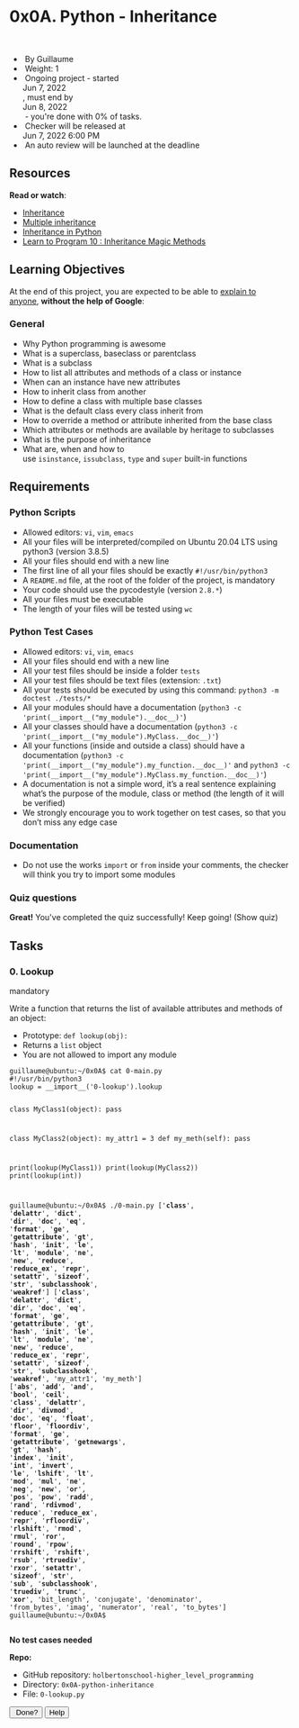 <h1 class="gap">0x0A. Python - Inheritance</h1>
<div data-react-class="tags/Tags" data-react-props="{&quot;tags&quot;:[]}" data-react-cache-id="tags/Tags-0">&nbsp;</div>
<ul id="project-metadata" class="list-group metadata">
<li class="list-group-item">&nbsp;By Guillaume</li>
<li class="list-group-item">&nbsp;Weight: 1</li>
<li class="list-group-item">&nbsp;Ongoing project - started&nbsp;
<div class="d-inline-block" data-react-class="common/DateTime" data-react-props="{&quot;showDate&quot;:true,&quot;showTime&quot;:false,&quot;value&quot;:&quot;2022-06-07T00:00:00.000-05:00&quot;}" data-react-cache-id="common/DateTime-0"><span title="" data-container="body" data-html="false" data-placement="auto top" data-toggle="tooltip" data-original-title="2022-06-07 00:00 (GMT-05:00)"><span class="datetime">Jun 7, 2022</span></span></div>
, must end by&nbsp;
<div class="d-inline-block" data-react-class="common/DateTime" data-react-props="{&quot;showDate&quot;:true,&quot;showTime&quot;:false,&quot;value&quot;:&quot;2022-06-08T00:00:00.000-05:00&quot;}" data-react-cache-id="common/DateTime-0"><span title="" data-container="body" data-html="false" data-placement="auto top" data-toggle="tooltip" data-original-title="2022-06-08 00:00 (GMT-05:00)"><span class="datetime">Jun 8, 2022</span></span></div>
&nbsp;- you're done with&nbsp;<span id="student_task_done_percentage">0</span>% of tasks.</li>
<li class="list-group-item">&nbsp;Checker will be released at&nbsp;
<div class="d-inline-block" data-react-class="common/DateTime" data-react-props="{&quot;showDate&quot;:true,&quot;showTime&quot;:true,&quot;value&quot;:&quot;2022-06-07T18:00:00.000-05:00&quot;}" data-react-cache-id="common/DateTime-0"><span title="" data-container="body" data-html="false" data-placement="auto top" data-toggle="tooltip" data-original-title="2022-06-07 18:00 (GMT-05:00)"><span class="datetime">Jun 7, 2022 6:00 PM</span></span></div>
</li>
<li class="list-group-item">&nbsp;An auto review will be launched at the deadline</li>
</ul>
<div id="project-description" class="panel panel-default">
<div class="panel-body">
<h2>Resources</h2>
<p><strong>Read or watch</strong>:</p>
<ul>
<li><a title="Inheritance" href="https://intranet.hbtn.io/rltoken/99aGWGmLu8zsaiiJg7HCYQ" target="_blank">Inheritance</a></li>
<li><a title="Multiple inheritance" href="https://intranet.hbtn.io/rltoken/ozYK1JSbEU4U6BqTggCjSA" target="_blank">Multiple inheritance</a></li>
<li><a title="Inheritance in Python" href="https://intranet.hbtn.io/rltoken/iq146hXJLxru-ycAeUOCHQ" target="_blank">Inheritance in Python</a></li>
<li><a title="Learn to Program 10 : Inheritance Magic Methods" href="https://intranet.hbtn.io/rltoken/F8LUzmvPI4yur1Z37ZM1fQ" target="_blank">Learn to Program 10 : Inheritance Magic Methods</a></li>
</ul>
<h2>Learning Objectives</h2>
<p>At the end of this project, you are expected to be able to&nbsp;<a title="explain to anyone" href="https://intranet.hbtn.io/rltoken/3SOprDVZKpDNFQeEMQIyAQ" target="_blank">explain to anyone</a>,&nbsp;<strong>without the help of Google</strong>:</p>
<h3>General</h3>
<ul>
<li>Why Python programming is awesome</li>
<li>What is a superclass, baseclass or parentclass</li>
<li>What is a subclass</li>
<li>How to list all attributes and methods of a class or instance</li>
<li>When can an instance have new attributes</li>
<li>How to inherit class from another</li>
<li>How to define a class with multiple base classes</li>
<li>What is the default class every class inherit from</li>
<li>How to override a method or attribute inherited from the base class</li>
<li>Which attributes or methods are available by heritage to subclasses</li>
<li>What is the purpose of inheritance</li>
<li>What are, when and how to use&nbsp;<code>isinstance</code>,&nbsp;<code>issubclass</code>,&nbsp;<code>type</code>&nbsp;and&nbsp;<code>super</code>&nbsp;built-in functions</li>
</ul>
<h2>Requirements</h2>
<h3>Python Scripts</h3>
<ul>
<li>Allowed editors:&nbsp;<code>vi</code>,&nbsp;<code>vim</code>,&nbsp;<code>emacs</code></li>
<li>All your files will be interpreted/compiled on Ubuntu 20.04 LTS using python3 (version 3.8.5)</li>
<li>All your files should end with a new line</li>
<li>The first line of all your files should be exactly&nbsp;<code>#!/usr/bin/python3</code></li>
<li>A&nbsp;<code>README.md</code>&nbsp;file, at the root of the folder of the project, is mandatory</li>
<li>Your code should use the pycodestyle (version&nbsp;<code>2.8.*</code>)</li>
<li>All your files must be executable</li>
<li>The length of your files will be tested using&nbsp;<code>wc</code></li>
</ul>
<h3>Python Test Cases</h3>
<ul>
<li>Allowed editors:&nbsp;<code>vi</code>,&nbsp;<code>vim</code>,&nbsp;<code>emacs</code></li>
<li>All your files should end with a new line</li>
<li>All your test files should be inside a folder&nbsp;<code>tests</code></li>
<li>All your test files should be text files (extension:&nbsp;<code>.txt</code>)</li>
<li>All your tests should be executed by using this command:&nbsp;<code>python3 -m doctest ./tests/*</code></li>
<li>All your modules should have a documentation (<code>python3 -c 'print(__import__("my_module").__doc__)'</code>)</li>
<li>All your classes should have a documentation (<code>python3 -c 'print(__import__("my_module").MyClass.__doc__)'</code>)</li>
<li>All your functions (inside and outside a class) should have a documentation (<code>python3 -c 'print(__import__("my_module").my_function.__doc__)'</code>&nbsp;and&nbsp;<code>python3 -c 'print(__import__("my_module").MyClass.my_function.__doc__)'</code>)</li>
<li>A documentation is not a simple word, it&rsquo;s a real sentence explaining what&rsquo;s the purpose of the module, class or method (the length of it will be verified)</li>
<li>We strongly encourage you to work together on test cases, so that you don&rsquo;t miss any edge case</li>
</ul>
<h3>Documentation</h3>
<ul>
<li>Do not use the works&nbsp;<code>import</code>&nbsp;or&nbsp;<code>from</code>&nbsp;inside your comments, the checker will think you try to import some modules</li>
</ul>
</div>
</div>
<div id="project-quiz-questions-title" class="panel panel-default">
<div class="panel-heading">
<h3 class="panel-title">Quiz questions</h3>
</div>
<div class="panel-body">
<div class="alert alert-info"><strong>Great!</strong>&nbsp;You've completed the quiz successfully! Keep going!&nbsp;<span id="quiz_questions_collapse_toggle">(Show quiz)</span></div>
</div>
</div>
<h2 class="gap">Tasks</h2>
<div id="task-num-0" data-role="task1292" data-position="1">
<div id="task-1292" class="panel panel-default task-card "><span id="user_id" data-id="4765"></span>
<div class="panel-heading panel-heading-actions">
<h3 class="panel-title">0. Lookup</h3>
<div><span class="label label-info">mandatory</span></div>
</div>
<div class="panel-body"><span id="user_id" data-id="4765"></span>
<p>Write a function that returns the list of available attributes and methods of an object:</p>
<ul>
<li>Prototype:&nbsp;<code>def lookup(obj):</code></li>
<li>Returns a&nbsp;<code>list</code>&nbsp;object</li>
<li>You are not allowed to import any module</li>
</ul>
<pre><code>guillaume@ubuntu:~/0x0A$ cat 0-main.py
#!/usr/bin/python3
lookup = __import__('0-lookup').lookup

class MyClass1(object):
    pass

class MyClass2(object):
    my_attr1 = 3
    def my_meth(self):
        pass

print(lookup(MyClass1))
print(lookup(MyClass2))
print(lookup(int))

guillaume@ubuntu:~/0x0A$ ./0-main.py
['__class__', '__delattr__', '__dict__', '__dir__', '__doc__', '__eq__', '__format__', '__ge__', '__getattribute__', '__gt__', '__hash__', '__init__', '__le__', '__lt__', '__module__', '__ne__', '__new__', '__reduce__', '__reduce_ex__', '__repr__', '__setattr__', '__sizeof__', '__str__', '__subclasshook__', '__weakref__']
['__class__', '__delattr__', '__dict__', '__dir__', '__doc__', '__eq__', '__format__', '__ge__', '__getattribute__', '__gt__', '__hash__', '__init__', '__le__', '__lt__', '__module__', '__ne__', '__new__', '__reduce__', '__reduce_ex__', '__repr__', '__setattr__', '__sizeof__', '__str__', '__subclasshook__', '__weakref__', 'my_attr1', 'my_meth']
['__abs__', '__add__', '__and__', '__bool__', '__ceil__', '__class__', '__delattr__', '__dir__', '__divmod__', '__doc__', '__eq__', '__float__', '__floor__', '__floordiv__', '__format__', '__ge__', '__getattribute__', '__getnewargs__', '__gt__', '__hash__', '__index__', '__init__', '__int__', '__invert__', '__le__', '__lshift__', '__lt__', '__mod__', '__mul__', '__ne__', '__neg__', '__new__', '__or__', '__pos__', '__pow__', '__radd__', '__rand__', '__rdivmod__', '__reduce__', '__reduce_ex__', '__repr__', '__rfloordiv__', '__rlshift__', '__rmod__', '__rmul__', '__ror__', '__round__', '__rpow__', '__rrshift__', '__rshift__', '__rsub__', '__rtruediv__', '__rxor__', '__setattr__', '__sizeof__', '__str__', '__sub__', '__subclasshook__', '__truediv__', '__trunc__', '__xor__', 'bit_length', 'conjugate', 'denominator', 'from_bytes', 'imag', 'numerator', 'real', 'to_bytes']
guillaume@ubuntu:~/0x0A$ 
</code></pre>
<p><strong>No test cases needed</strong></p>
</div>
<div class="list-group">
<div class="list-group-item">
<p><strong>Repo:</strong></p>
<ul>
<li>GitHub repository:&nbsp;<code>holbertonschool-higher_level_programming</code></li>
<li>Directory:&nbsp;<code>0x0A-python-inheritance</code></li>
<li>File:&nbsp;<code>0-lookup.py</code></li>
</ul>
</div>
</div>
<div class="panel-footer">
<div class="align-items-center d-flex justify-content-between">
<div><button class="student_task_done btn btn-default btn-sm no" data-task-id="1292">&nbsp;Done<span class="no pending">?</span></button>&nbsp;<button class="users_done_for_task btn btn-default btn-sm" data-task-id="1292" data-project-id="254" data-toggle="modal" data-target="#task-1292-users-done-modal">Help</button>&nbsp;</div>
</div>
</div>
</div>
</div>